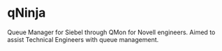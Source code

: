qNinja
======

Queue Manager for Siebel through QMon for Novell engineers. Aimed to assist Technical Engineers with queue management.
